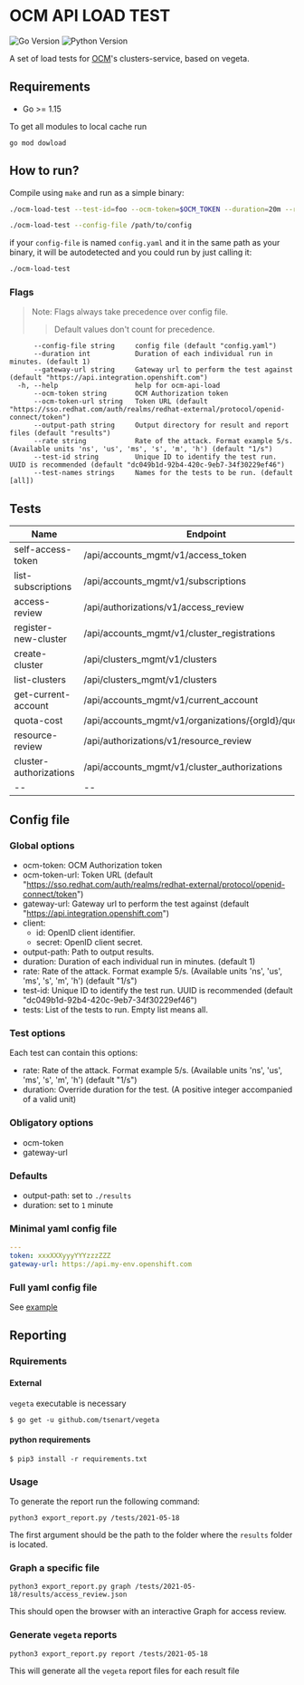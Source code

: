 # OCM API LOAD TEST

![Go Version](https://img.shields.io/badge/go%20version-%3E=1.15-61CFDD.svg?style=flat-square)
![Python Version](https://img.shields.io/badge/python%20version-%3E=3.7-61CFDD.svg?style=flat-square&color=brightgreen)

A set of load tests for [OCM](https://github.com/openshift-online/ocm-api-model)'s clusters-service, based on vegeta.

## Requirements

- Go >= 1.15

To get all modules to local cache run

`go mod dowload`

## How to run?

Compile using `make` and run as a simple binary:

```sh
./ocm-load-test --test-id=foo --ocm-token=$OCM_TOKEN --duration=20m --rate=5/s --output-path=./results --test-names="<test_name>[,...]"

```

```sh
./ocm-load-test --config-file /path/to/config
```

if your `config-file` is named `config.yaml` and it in the same
path as your binary, it will be autodetected and you could run by just calling it:

```sh
./ocm-load-test
```

### Flags

> Note: Flags always take precedence over config file.
>> Default values don't count for precedence.

```
      --config-file string     config file (default "config.yaml")
      --duration int           Duration of each individual run in minutes. (default 1)
      --gateway-url string     Gateway url to perform the test against (default "https://api.integration.openshift.com")
  -h, --help                   help for ocm-api-load
      --ocm-token string       OCM Authorization token
      --ocm-token-url string   Token URL (default "https://sso.redhat.com/auth/realms/redhat-external/protocol/openid-connect/token")
      --output-path string     Output directory for result and report files (default "results")
      --rate string            Rate of the attack. Format example 5/s. (Available units 'ns', 'us', 'ms', 's', 'm', 'h') (default "1/s")
      --test-id string         Unique ID to identify the test run. UUID is recommended (default "dc049b1d-92b4-420c-9eb7-34f30229ef46")
      --test-names strings     Names for the tests to be run. (default [all])
```

## Tests

| Name | Endpoint | Method |
|----|----|----|
| self-access-token | /api/accounts_mgmt/v1/access_token | POST |
| list-subscriptions | /api/accounts_mgmt/v1/subscriptions | GET |
| access-review | /api/authorizations/v1/access_review | POST |
| register-new-cluster | /api/accounts_mgmt/v1/cluster_registrations | POST |
| create-cluster | /api/clusters_mgmt/v1/clusters | POST |
| list-clusters | /api/clusters_mgmt/v1/clusters | GET |
| get-current-account | /api/accounts_mgmt/v1/current_account | GET |
| quota-cost | /api/accounts_mgmt/v1/organizations/{orgId}/quota_cost | GET |
| resource-review | /api/authorizations/v1/resource_review | POST |
| cluster-authorizations | /api/accounts_mgmt/v1/cluster_authorizations | POST |
|--|--|--|

## Config file

### Global options

- ocm-token: OCM Authorization token
- ocm-token-url: Token URL (default "https://sso.redhat.com/auth/realms/redhat-external/protocol/openid-connect/token")
- gateway-url: Gateway url to perform the test against (default "https://api.integration.openshift.com")
- client:
  - id: OpenID client identifier.
  - secret: OpenID client secret.
- output-path: Path to output results.
- duration: Duration of each individual run in minutes. (default 1)
- rate: Rate of the attack. Format example 5/s. (Available units 'ns', 'us', 'ms', 's', 'm', 'h') (default "1/s")
- test-id: Unique ID to identify the test run. UUID is recommended (default "dc049b1d-92b4-420c-9eb7-34f30229ef46")
- tests: List of the tests to run. Empty list means all.

### Test options

Each test can contain this options:

- rate: Rate of the attack. Format example 5/s. (Available units 'ns', 'us', 'ms', 's', 'm', 'h') (default "1/s")
- duration: Override duration for the test. (A positive integer accompanied of a valid unit)

### Obligatory options

- ocm-token
- gateway-url

### Defaults

- output-path: set to `./results`
- duration: set to `1` minute

### Minimal yaml config file

```yaml
---
token: xxxXXXyyyYYYzzzZZZ
gateway-url: https://api.my-env.openshift.com
```

### Full yaml config file

See [example](./config.example.yaml)

## Reporting

### Rquirements

#### External

`vegeta` executable is necessary

`$ go get -u github.com/tsenart/vegeta`

#### python requirements

`$ pip3 install -r requirements.txt`

### Usage

To generate the report run the following command:

`python3 export_report.py /tests/2021-05-18`

The first argument should be the path to the folder where the `results` folder is located.

### Graph a specific file

`python3 export_report.py graph /tests/2021-05-18/results/access_review.json`

This should open the browser with an interactive Graph for access review.

### Generate `vegeta` reports

`python3 export_report.py report /tests/2021-05-18`

This will generate all the `vegeta` report files for each result file
